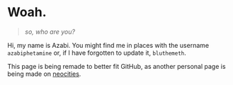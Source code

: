 # Woah.

> *so, who are you?*

Hi, my name is Azabi. You might find me in places with the username `azabiphetamine` or, if I have forgotten to update it, `bluthemeth`.

This page is being remade to better fit GitHub, as another personal page is being made on [neocities](https://azabiphetamine.neocities.org).
